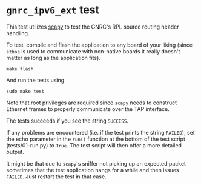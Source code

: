 # `gnrc_ipv6_ext` test

This test utilizes [scapy] to test the GNRC's RPL source routing header
handling.

To test, compile and flash the application to any board of your liking (since
`ethos` is used to communicate with non-native boards it really doesn't matter
as long as the application fits).

```
make flash
```

And run the tests using

```
sudo make test
```

Note that root privileges are required since `scapy` needs to construct Ethernet
frames to properly communicate over the TAP interface.

The tests succeeds if you see the string `SUCCESS`.

If any problems are encountered (i.e. if the test prints the string `FAILED`),
set the echo parameter in the `run()` function at the bottom of the test script
(tests/01-run.py) to `True`. The test script will then offer a more detailed
output.

It might be that due to `scapy`'s sniffer not picking up an expected packet
sometimes that the test application hangs for a while and then issues `FAILED`.
Just restart the test in that case.

[scapy]: https://scapy.readthedocs.io/en/latest/
